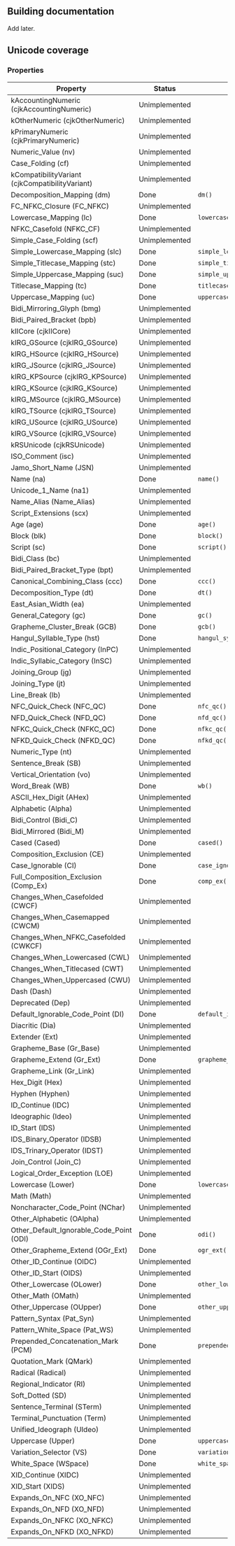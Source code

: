Building documentation
----------------------
Add later.

Unicode coverage
----------------

### Properties

| Property                          | Status        | Function                      | Header        |
| --------------------------------- | ------------- | ----------------------------- | ------------- |
| kAccountingNumeric (cjkAccountingNumeric) | Unimplemented |                       |               |
| kOtherNumeric (cjkOtherNumeric)   | Unimplemented |                               |               |
| kPrimaryNumeric (cjkPrimaryNumeric) | Unimplemented |                             |               |
| Numeric_Value (nv)                | Unimplemented |                               |               |
| Case_Folding (cf)                 | Unimplemented |                               |               |
| kCompatibilityVariant (cjkCompatibilityVariant) | Unimplemented |                 |               |
| Decomposition_Mapping (dm)        | Done          | `dm()`                        | dm.h          |
| FC_NFKC_Closure (FC_NFKC)         | Unimplemented |                               |               |
| Lowercase_Mapping (lc)            | Done          | `lowercase_mapping()`         | casing.h      |
| NFKC_Casefold (NFKC_CF)           | Unimplemented |                               |               |
| Simple_Case_Folding (scf)         | Unimplemented |                               |               |
| Simple_Lowercase_Mapping (slc)    | Done          | `simple_lowercase_mapping()`  | properties.h  |
| Simple_Titlecase_Mapping (stc)    | Done          | `simple_titlecase_mapping()`  | properties.h  |
| Simple_Uppercase_Mapping (suc)    | Done          | `simple_uppercase_mapping()`  | properties.h  |
| Titlecase_Mapping (tc)            | Done          | `titlecase_mapping()`         | casing.h      |
| Uppercase_Mapping (uc)            | Done          | `uppercase_mapping()`         | casing.h      |
| Bidi_Mirroring_Glyph (bmg)        | Unimplemented |                               |               |
| Bidi_Paired_Bracket (bpb)         | Unimplemented |                               |               |
| kIICore (cjkIICore)               | Unimplemented |                               |               |
| kIRG_GSource (cjkIRG_GSource)     | Unimplemented |                               |               |
| kIRG_HSource (cjkIRG_HSource)     | Unimplemented |                               |               |
| kIRG_JSource (cjkIRG_JSource)     | Unimplemented |                               |               |
| kIRG_KPSource (cjkIRG_KPSource)   | Unimplemented |                               |               |
| kIRG_KSource (cjkIRG_KSource)     | Unimplemented |                               |               |
| kIRG_MSource (cjkIRG_MSource)     | Unimplemented |                               |               |
| kIRG_TSource (cjkIRG_TSource)     | Unimplemented |                               |               |
| kIRG_USource (cjkIRG_USource)     | Unimplemented |                               |               |
| kIRG_VSource (cjkIRG_VSource)     | Unimplemented |                               |               |
| kRSUnicode (cjkRSUnicode)         | Unimplemented |                               |               |
| ISO_Comment (isc)                 | Unimplemented |                               |               |
| Jamo_Short_Name (JSN)             | Unimplemented |                               |               |
| Name (na)                         | Done          | `name()`                      | name.h        |
| Unicode_1_Name (na1)              | Unimplemented |                               |               |
| Name_Alias (Name_Alias)           | Unimplemented |                               |               |
| Script_Extensions (scx)           | Unimplemented |                               |               |
| Age (age)                         | Done          | `age()`                       | properties.h  |
| Block (blk)                       | Done          | `block()`                     | properties.h  |
| Script (sc)                       | Done          | `script()`                    | properties.h  |
| Bidi_Class (bc)                   | Unimplemented |                               |               |
| Bidi_Paired_Bracket_Type (bpt)    | Unimplemented |                               |               |
| Canonical_Combining_Class (ccc)   | Done          | `ccc()`                       | properties.h  |
| Decomposition_Type (dt)           | Done          | `dt()`                        | properties.h  |
| East_Asian_Width (ea)             | Unimplemented |                               |               |
| General_Category (gc)             | Done          | `gc()`                        | properties.h  |
| Grapheme_Cluster_Break (GCB)      | Done          | `gcb()`                       | properties.h  |
| Hangul_Syllable_Type (hst)        | Done          | `hangul_syllable_type()`      | hangul.h      |
| Indic_Positional_Category (InPC)  | Unimplemented |                               |               |
| Indic_Syllabic_Category (InSC)    | Unimplemented |                               |               |
| Joining_Group (jg)                | Unimplemented |                               |               |
| Joining_Type (jt)                 | Unimplemented |                               |               |
| Line_Break (lb)                   | Unimplemented |                               |               |
| NFC_Quick_Check (NFC_QC)          | Done          | `nfc_qc()`                    | normalization_props.h |
| NFD_Quick_Check (NFD_QC)          | Done          | `nfd_qc()`                    | normalization_props.h |
| NFKC_Quick_Check (NFKC_QC)        | Done          | `nfkc_qc()`                   | normalization_props.h |
| NFKD_Quick_Check (NFKD_QC)        | Done          | `nfkd_qc()`                   | normalization_props.h |
| Numeric_Type (nt)                 | Unimplemented |                               |               |
| Sentence_Break (SB)               | Unimplemented |                               |               |
| Vertical_Orientation (vo)         | Unimplemented |                               |               |
| Word_Break (WB)                   | Done          | `wb()`                        | properties.h  |
| ASCII_Hex_Digit (AHex)            | Unimplemented |                               |               |
| Alphabetic (Alpha)                | Unimplemented |                               |               |
| Bidi_Control (Bidi_C)             | Unimplemented |                               |               |
| Bidi_Mirrored (Bidi_M)            | Unimplemented |                               |               |
| Cased (Cased)                     | Done          | `cased()`                     | properties.h  |
| Composition_Exclusion (CE)        | Unimplemented |                               |               |
| Case_Ignorable (CI)               | Done          | `case_ignorable()`            | casing.h      |
| Full_Composition_Exclusion (Comp_Ex) | Done       | `comp_ex()`                   | normalization_props.h |
| Changes_When_Casefolded (CWCF)       | Unimplemented |                            |               |
| Changes_When_Casemapped (CWCM)       | Unimplemented |                            |               |
| Changes_When_NFKC_Casefolded (CWKCF) | Unimplemented |                            |               |
| Changes_When_Lowercased (CWL)     | Unimplemented |                               |               |
| Changes_When_Titlecased (CWT)     | Unimplemented |                               |               |
| Changes_When_Uppercased (CWU)     | Unimplemented |                               |               |
| Dash (Dash)                       | Unimplemented |                               |               |
| Deprecated (Dep)                  | Unimplemented |                               |               |
| Default_Ignorable_Code_Point (DI) | Done          | `default_ignorable_code_point()` | properties.h |
| Diacritic (Dia)                   | Unimplemented |                               |               |
| Extender (Ext)                    | Unimplemented |                               |               |
| Grapheme_Base (Gr_Base)           | Unimplemented |                               |               |
| Grapheme_Extend (Gr_Ext)          | Done          | `grapheme_extend()`           | properties.h  |
| Grapheme_Link (Gr_Link)           | Unimplemented |                               |               |
| Hex_Digit (Hex)                   | Unimplemented |                               |               |
| Hyphen (Hyphen)                   | Unimplemented |                               |               |
| ID_Continue (IDC)                 | Unimplemented |                               |               |
| Ideographic (Ideo)                | Unimplemented |                               |               |
| ID_Start (IDS)                    | Unimplemented |                               |               |
| IDS_Binary_Operator (IDSB)        | Unimplemented |                               |               |
| IDS_Trinary_Operator (IDST)       | Unimplemented |                               |               |
| Join_Control (Join_C)             | Unimplemented |                               |               |
| Logical_Order_Exception (LOE)     | Unimplemented |                               |               |
| Lowercase (Lower)                 | Done          | `lowercase()`                 | properties.h  |
| Math (Math)                       | Unimplemented |                               |               |
| Noncharacter_Code_Point (NChar)   | Unimplemented |                               |               |
| Other_Alphabetic (OAlpha)         | Unimplemented |                               |               |
| Other_Default_Ignorable_Code_Point (ODI) | Done   | `odi()`                       | properties.h  |
| Other_Grapheme_Extend (OGr_Ext)   | Done          | `ogr_ext()`                   | properties.h  |
| Other_ID_Continue (OIDC)          | Unimplemented |                               |               |
| Other_ID_Start (OIDS)             | Unimplemented |                               |               |
| Other_Lowercase (OLower)          | Done          | `other_lowercase()`           | properties.h  |
| Other_Math (OMath)                | Unimplemented |                               |               |
| Other_Uppercase (OUpper)          | Done          | `other_uppercase()`           | properties.h  |
| Pattern_Syntax (Pat_Syn)          | Unimplemented |                               |               |
| Pattern_White_Space (Pat_WS)      | Unimplemented |                               |               |
| Prepended_Concatenation_Mark (PCM) | Done         | `prepended_concatenation_mark()` | properties.h |
| Quotation_Mark (QMark)            | Unimplemented |                               |               |
| Radical (Radical)                 | Unimplemented |                               |               |
| Regional_Indicator (RI)           | Unimplemented |                               |               |
| Soft_Dotted (SD)                  | Unimplemented |                               |               |
| Sentence_Terminal (STerm)         | Unimplemented |                               |               |
| Terminal_Punctuation (Term)       | Unimplemented |                               |               |
| Unified_Ideograph (UIdeo)         | Unimplemented |                               |               |
| Uppercase (Upper)                 | Done          | `uppercase()`                 | properties.h  |
| Variation_Selector (VS)           | Done          | `variation_selector()`        | properties.h  |
| White_Space (WSpace)              | Done          | `white_space()`               | properties.h  |
| XID_Continue (XIDC)               | Unimplemented |                               |               |
| XID_Start (XIDS)                  | Unimplemented |                               |               |
| Expands_On_NFC (XO_NFC)           | Unimplemented |                               |               |
| Expands_On_NFD (XO_NFD)           | Unimplemented |                               |               |
| Expands_On_NFKC (XO_NFKC)         | Unimplemented |                               |               |
| Expands_On_NFKD (XO_NFKD)         | Unimplemented |                               |               |